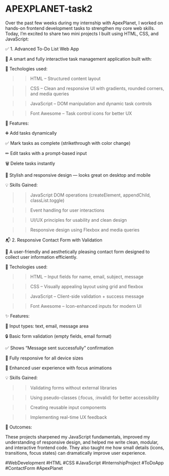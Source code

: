 # APEXPLANET-task2

Over the past few weeks during my internship with ApexPlanet, I worked on hands-on frontend development tasks to strengthen my core web skills. Today, I’m excited to share two mini projects I built using HTML, CSS, and JavaScript:


✅ 1. Advanced To-Do List Web App


🧾 A smart and fully interactive task management application built with:

🧱 Techologies used:

>>HTML – Structured content layout

>>CSS – Clean and responsive UI with gradients, rounded corners, and media queries

>>JavaScript – DOM manipulation and dynamic task controls

>>Font Awesome – Task control icons for better UX


🔑 Features:

➕ Add tasks dynamically

✅ Mark tasks as complete (strikethrough with color change)

✏ Edit tasks with a prompt-based input

🗑 Delete tasks instantly

🎨 Stylish and responsive design — looks great on desktop and mobile


💡 Skills Gained:

>>JavaScript DOM operations (createElement, appendChild, classList.toggle)

>>Event handling for user interactions

>>UI/UX principles for usability and clean design

>>Responsive design using Flexbox and media queries


📬 2. Responsive Contact Form with Validation


📨 A user-friendly and aesthetically pleasing contact form designed to collect user information efficiently.

🧱 Techologies used:

>>HTML – Input fields for name, email, subject, message

>>CSS – Visually appealing layout using grid and flexbox

>>JavaScript – Client-side validation + success message

>>Font Awesome – Icon-enhanced inputs for modern UI


✨ Features:

🎯 Input types: text, email, message area

🔒 Basic form validation (empty fields, email format)

✅ Shows “Message sent successfully” confirmation

📱 Fully responsive for all device sizes

💬 Enhanced user experience with focus animations


💡 Skills Gained:

>>Validating forms without external libraries

>>Using pseudo-classes (:focus, :invalid) for better accessibility

>>Creating reusable input components

>>Implementing real-time UX feedback


🚀 Outcomes:

These projects sharpened my JavaScript fundamentals, improved my understanding of responsive design, and helped me write clean, modular, and interactive frontend code. They also taught me how small details (icons, transitions, focus states) can dramatically improve user experience.

#WebDevelopment #HTML #CSS #JavaScript #InternshipProject #ToDoApp #ContactForm #ApexPlanet
